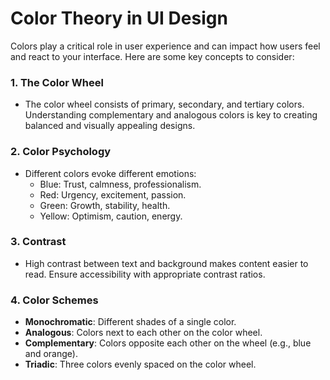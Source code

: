 # Color Theory in UI Design

Colors play a critical role in user experience and can impact how users feel and react to your interface. Here are some key concepts to consider:

### 1. **The Color Wheel**
   - The color wheel consists of primary, secondary, and tertiary colors. Understanding complementary and analogous colors is key to creating balanced and visually appealing designs.

### 2. **Color Psychology**
   - Different colors evoke different emotions:
     - Blue: Trust, calmness, professionalism.
     - Red: Urgency, excitement, passion.
     - Green: Growth, stability, health.
     - Yellow: Optimism, caution, energy.

### 3. **Contrast**
   - High contrast between text and background makes content easier to read. Ensure accessibility with appropriate contrast ratios.

### 4. **Color Schemes**
   - **Monochromatic**: Different shades of a single color.
   - **Analogous**: Colors next to each other on the color wheel.
   - **Complementary**: Colors opposite each other on the wheel (e.g., blue and orange).
   - **Triadic**: Three colors evenly spaced on the color wheel.
